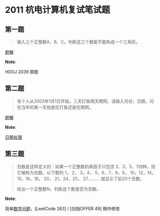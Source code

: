 # 2011 杭电计算机复试笔试题

## 第一题

>输入三个正整数A、B、C。判断这三个数能不能构成一个三角形。 

[题解](https://github.com/Lsyhprum/HDOJ/blob/master/WATER/2039/2039.cpp)

**Note**:

HDOJ 2039 原题

## 第二题

> 有个人从2003年1月1日开始，三天打鱼两天晒网，请输入月份、日期，问在当年的某一天他是在打鱼还是在晒网。 

[题解](https://github.com/Lsyhprum/HDOJ/blob/master/WATER/2039/2039.cpp)

**Note**:

[日期处理](https://github.com/Lsyhprum/StudyNotes/blob/master/%E7%AE%97%E6%B3%95%E7%AC%94%E8%AE%B0/%E5%85%A5%E9%97%A8%E6%A8%A1%E6%8B%9F.md)

## 第三题

>丑数是这样定义的：如果一个正整数的素因子只包含 2、3、5、7四种，则它被称为丑数。以下数列 1， 2， 3，4， 5，6，7，8，9， 10，12，14，15，16，18， 20， 21，24，25， 27………. 就显示了前20个丑数。 
>
>给出一个正整数N，判断这个数是否为丑数。 

**Note**:

简单[数学问题]()，[LeetCode 263] / [剑指OFFER 49] 稍作修改

